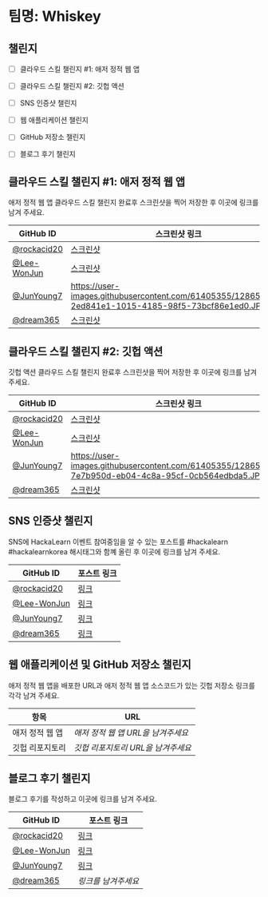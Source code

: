 # 팀명: Whiskey #

## 챌린지 ##

* [ ] 클라우드 스킬 챌린지 #1: 애저 정적 웹 앱
* [ ] 클라우드 스킬 챌린지 #2: 깃헙 액션
* [ ] SNS 인증샷 챌린지
* [ ] 웹 애플리케이션 챌린지
* [ ] GitHub 저장소 챌린지
* [ ] 블로그 후기 챌린지


## 클라우드 스킬 챌린지 #1: 애저 정적 웹 앱 ##

애저 정적 웹 앱 클라우드 스킬 챌린지 완료후 스크린샷을 찍어 저장한 후 이곳에 링크를 남겨 주세요.

| GitHub ID | 스크린샷 링크 |
| --------- | ------------- |
| [@rockacid20](https://github.com/rockacid20) | [스크린샷](https://user-images.githubusercontent.com/88379815/128871248-0f997076-588a-4326-a868-a35e0b22fb02.png) |
| [@Lee-WonJun](https://github.com/Lee-WonJun) | [스크린샷](https://user-images.githubusercontent.com/10369528/129346169-d909d24b-829a-40ff-9281-c364b1d8cf44.png) |
| [@JunYoung7](https://github.com/JunYoung7) | https://user-images.githubusercontent.com/61405355/128654322-2ed841e1-1015-4185-98f5-73bcf86e1ed0.JPG |
| [@dream365](https://github.com/dream365) | [스크린샷](https://user-images.githubusercontent.com/16471779/128630966-77804c87-24c4-4efb-9fce-8aea04f58fdf.PNG) |




## 클라우드 스킬 챌린지 #2: 깃헙 액션 ##

깃헙 액션 클라우드 스킬 챌린지 완료후 스크린샷을 찍어 저장한 후 이곳에 링크를 남겨 주세요.

| GitHub ID | 스크린샷 링크 |
| --------- | ------------- |
| [@rockacid20](https://github.com/rockacid20) | [스크린샷](https://user-images.githubusercontent.com/88379815/128871891-1f318412-e24a-40cd-80f9-70eab7a987ab.png) |
| [@Lee-WonJun](https://github.com/Lee-WonJun) | [스크린샷](https://user-images.githubusercontent.com/10369528/129346213-b9500c05-0674-4399-b08e-42da9694ff95.png) |
| [@JunYoung7](https://github.com/JunYoung7) | https://user-images.githubusercontent.com/61405355/128654541-7e7b950d-eb04-4c8a-95cf-0cb564edbda5.JPG |
| [@dream365](https://github.com/dream365) | [스크린샷](https://user-images.githubusercontent.com/16471779/128631237-572fc3dc-eceb-4888-aa4d-9e50a7aeecf7.PNG) |



## SNS 인증샷 챌린지 ##

SNS에 HackaLearn 이벤트 참여중임을 알 수 있는 포스트를 #hackalearn #hackalearnkorea 해시태그와 함꼐 올린 후 이곳에 링크를 남겨 주세요.

| GitHub ID | 포스트 링크 |
| --------- | ------------- |
| [@rockacid20](https://github.com/rockacid20) | [링크](https://twitter.com/rockacid20/status/1426554569719308289) |
| [@Lee-WonJun](https://github.com/Lee-WonJun) | [링크](https://twitter.com/SeeRoEee/status/1426554773558284289) |
| [@JunYoung7](https://github.com/JunYoung7) | [링크](https://www.instagram.com/p/CSlhkpsJGYT/) |
| [@dream365](https://github.com/dream365) | [링크](https://twitter.com/qkmEZV4Et64Vmvx/status/1426749212754989057) |


## 웹 애플리케이션 및 GitHub 저장소 챌린지 ##

애저 정적 웹 앱을 배포한 URL과 애저 정적 웹 앱 소스코드가 있는 깃헙 저장소 링크를 각각 남겨 주세요.

| 항목            | URL                                |
| --------------- | ---------------------------------- |
| 애저 정적 웹 앱 | *애저 정적 웹 앱 URL을 남겨주세요* |
| 깃헙 리포지토리 | *깃헙 리포지토리 URL을 남겨주세요* |


## 블로그 후기 챌린지 ##

블로그 후기를 작성하고 이곳에 링크를 남겨 주세요.

| GitHub ID | 포스트 링크 |
| --------- | ------------- |
| [@rockacid20](https://github.com/rockacid20) | [링크](https://rockacid.tistory.com/2) |
| [@Lee-WonJun](https://github.com/Lee-WonJun) | [링크](https://see-ro-e.tistory.com/322) |
| [@JunYoung7](https://github.com/JunYoung7) | [링크](https://velog.io/@junyoung7/Azure-HackLearn-%ED%9B%84%EA%B8%B0) |
| [@dream365](https://github.com/dream365) | *링크를 남겨주세요* |
